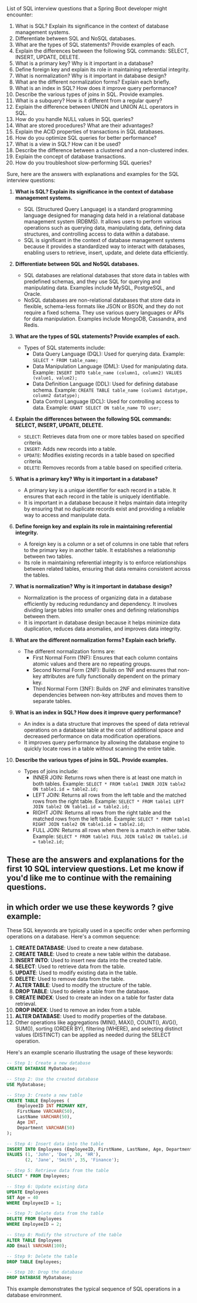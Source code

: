List of SQL interview questions that a Spring Boot developer might encounter:

1. What is SQL? Explain its significance in the context of database management systems.
2. Differentiate between SQL and NoSQL databases.
3. What are the types of SQL statements? Provide examples of each.
4. Explain the differences between the following SQL commands: SELECT, INSERT, UPDATE, DELETE.
5. What is a primary key? Why is it important in a database?
6. Define foreign key and explain its role in maintaining referential integrity.
7. What is normalization? Why is it important in database design?
8. What are the different normalization forms? Explain each briefly.
9. What is an index in SQL? How does it improve query performance?
10. Describe the various types of joins in SQL. Provide examples.
11. What is a subquery? How is it different from a regular query?
12. Explain the difference between UNION and UNION ALL operators in SQL.
13. How do you handle NULL values in SQL queries?
14. What are stored procedures? What are their advantages?
15. Explain the ACID properties of transactions in SQL databases.
16. How do you optimize SQL queries for better performance?
17. What is a view in SQL? How can it be used?
18. Describe the difference between a clustered and a non-clustered index.
19. Explain the concept of database transactions.
20. How do you troubleshoot slow-performing SQL queries?

Sure, here are the answers with explanations and examples for the SQL interview questions:

1. **What is SQL? Explain its significance in the context of database management systems.**
    - SQL (Structured Query Language) is a standard programming language designed for managing data held in a relational
      database management system (RDBMS). It allows users to perform various operations such as querying data,
      manipulating data, defining data structures, and controlling access to data within a database.
    - SQL is significant in the context of database management systems because it provides a standardized way to
      interact with databases, enabling users to retrieve, insert, update, and delete data efficiently.

2. **Differentiate between SQL and NoSQL databases.**
    - SQL databases are relational databases that store data in tables with predefined schemas, and they use SQL for
      querying and manipulating data. Examples include MySQL, PostgreSQL, and Oracle.
    - NoSQL databases are non-relational databases that store data in flexible, schema-less formats like JSON or BSON,
      and they do not require a fixed schema. They use various query languages or APIs for data manipulation. Examples
      include MongoDB, Cassandra, and Redis.

3. **What are the types of SQL statements? Provide examples of each.**
    - Types of SQL statements include:
        - Data Query Language (DQL): Used for querying data. Example: `SELECT * FROM table_name;`
        - Data Manipulation Language (DML): Used for manipulating data.
          Example: `INSERT INTO table_name (column1, column2) VALUES (value1, value2);`
        - Data Definition Language (DDL): Used for defining database schema.
          Example: `CREATE TABLE table_name (column1 datatype, column2 datatype);`
        - Data Control Language (DCL): Used for controlling access to data.
          Example: `GRANT SELECT ON table_name TO user;`

4. **Explain the differences between the following SQL commands: SELECT, INSERT, UPDATE, DELETE.**
    - `SELECT`: Retrieves data from one or more tables based on specified criteria.
    - `INSERT`: Adds new records into a table.
    - `UPDATE`: Modifies existing records in a table based on specified criteria.
    - `DELETE`: Removes records from a table based on specified criteria.

5. **What is a primary key? Why is it important in a database?**
    - A primary key is a unique identifier for each record in a table. It ensures that each record in the table is
      uniquely identifiable.
    - It is important in a database because it helps maintain data integrity by ensuring that no duplicate records exist
      and providing a reliable way to access and manipulate data.

6. **Define foreign key and explain its role in maintaining referential integrity.**
    - A foreign key is a column or a set of columns in one table that refers to the primary key in another table. It
      establishes a relationship between two tables.
    - Its role in maintaining referential integrity is to enforce relationships between related tables, ensuring that
      data remains consistent across the tables.

7. **What is normalization? Why is it important in database design?**
    - Normalization is the process of organizing data in a database efficiently by reducing redundancy and dependency.
      It involves dividing large tables into smaller ones and defining relationships between them.
    - It is important in database design because it helps minimize data duplication, reduces data anomalies, and
      improves data integrity.

8. **What are the different normalization forms? Explain each briefly.**
    - The different normalization forms are:
        - First Normal Form (1NF): Ensures that each column contains atomic values and there are no repeating groups.
        - Second Normal Form (2NF): Builds on 1NF and ensures that non-key attributes are fully functionally dependent
          on the primary key.
        - Third Normal Form (3NF): Builds on 2NF and eliminates transitive dependencies between non-key attributes and
          moves them to separate tables.

9. **What is an index in SQL? How does it improve query performance?**
    - An index is a data structure that improves the speed of data retrieval operations on a database table at the cost
      of additional space and decreased performance on data modification operations.
    - It improves query performance by allowing the database engine to quickly locate rows in a table without scanning
      the entire table.

10. **Describe the various types of joins in SQL. Provide examples.**
    - Types of joins include:
        - INNER JOIN: Returns rows when there is at least one match in both tables.
          Example: `SELECT * FROM table1 INNER JOIN table2 ON table1.id = table2.id;`
        - LEFT JOIN: Returns all rows from the left table and the matched rows from the right table.
          Example: `SELECT * FROM table1 LEFT JOIN table2 ON table1.id = table2.id;`
        - RIGHT JOIN: Returns all rows from the right table and the matched rows from the left table.
          Example: `SELECT * FROM table1 RIGHT JOIN table2 ON table1.id = table2.id;`
        - FULL JOIN: Returns all rows when there is a match in either table.
          Example: `SELECT * FROM table1 FULL JOIN table2 ON table1.id = table2.id;`

These are the answers and explanations for the first 10 SQL interview questions. Let me know if you'd like me to
continue with the remaining questions.
---

## in which order we use these keywords ? give example:

These SQL keywords are typically used in a specific order when performing operations on a database. Here's a common
sequence:

1. **CREATE DATABASE**: Used to create a new database.
2. **CREATE TABLE**: Used to create a new table within the database.
3. **INSERT INTO**: Used to insert new data into the created table.
4. **SELECT**: Used to retrieve data from the table.
5. **UPDATE**: Used to modify existing data in the table.
6. **DELETE**: Used to remove data from the table.
7. **ALTER TABLE**: Used to modify the structure of the table.
8. **DROP TABLE**: Used to delete a table from the database.
9. **CREATE INDEX**: Used to create an index on a table for faster data retrieval.
10. **DROP INDEX**: Used to remove an index from a table.
11. **ALTER DATABASE**: Used to modify properties of the database.
12. Other operations like aggregations (MIN(), MAX(), COUNT(), AVG(), SUM()), sorting (ORDER BY), filtering (WHERE), and
    selecting distinct values (DISTINCT) can be applied as needed during the SELECT operation.

Here's an example scenario illustrating the usage of these keywords:

```sql
-- Step 1: Create a new database
CREATE DATABASE MyDatabase;

-- Step 2: Use the created database
USE MyDatabase;

-- Step 3: Create a new table
CREATE TABLE Employees (
    EmployeeID INT PRIMARY KEY,
    FirstName VARCHAR(50),
    LastName VARCHAR(50),
    Age INT,
    Department VARCHAR(50)
);

-- Step 4: Insert data into the table
INSERT INTO Employees (EmployeeID, FirstName, LastName, Age, Department) 
VALUES (1, 'John', 'Doe', 30, 'HR'),
       (2, 'Jane', 'Smith', 35, 'Finance');

-- Step 5: Retrieve data from the table
SELECT * FROM Employees;

-- Step 6: Update existing data
UPDATE Employees
SET Age = 40
WHERE EmployeeID = 1;

-- Step 7: Delete data from the table
DELETE FROM Employees
WHERE EmployeeID = 2;

-- Step 8: Modify the structure of the table
ALTER TABLE Employees
ADD Email VARCHAR(100);

-- Step 9: Delete the table
DROP TABLE Employees;

-- Step 10: Drop the database
DROP DATABASE MyDatabase;
```

This example demonstrates the typical sequence of SQL operations in a database environment.
